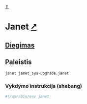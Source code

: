 [&uArr;](./readme.md)

# Janet [&#x2B67;](https://janet-lang.org/)

## [Diegimas](../install/janet_readme.md)

## Paleistis

```bash
janet janet_sys-upgrade.janet
```

### Vykdymo instrukcija (shebang)

```bash
#!/usr/bin/env janet
```
